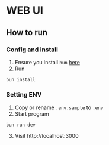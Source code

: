 # WEB UI

## How to run

### Config and install

1. Ensure you install `bun` [here](https://bun.sh/)
2. Run

```shell
bun install
```

### Setting ENV

1. Copy or rename `.env.sample` to `.env`
2. Start program

```shell
bun run dev
```

3. Visit http://localhost:3000